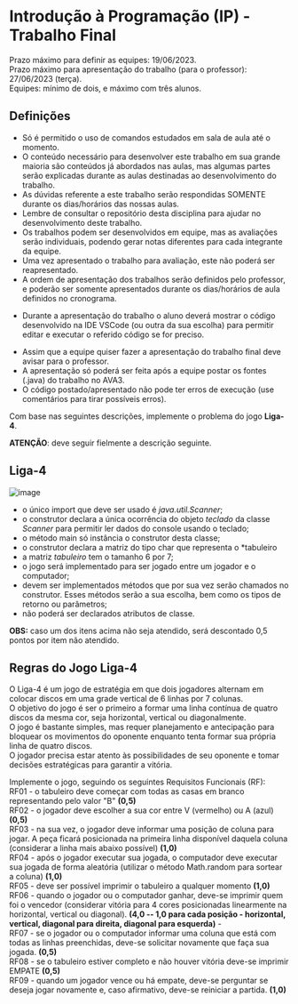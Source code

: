 # Introdução à Programação (IP) - Trabalho Final

Prazo máximo para definir as equipes: 19/06/2023.  
Prazo máximo para apresentação do trabalho (para o professor): 27/06/2023 (terça).  
Equipes: mínimo de dois, e máximo com três alunos.  

## Definições

- Só é permitido o uso de comandos estudados em sala de aula até o momento.  
- O conteúdo necessário para desenvolver este trabalho em sua grande maioria são conteúdos já abordados nas aulas, mas algumas partes serão explicadas durante as aulas destinadas ao desenvolvimento do trabalho.  
- As dúvidas referente a este trabalho serão respondidas SOMENTE durante os dias/horários das nossas aulas.  
- Lembre de consultar o repositório desta disciplina para ajudar no desenvolvimento deste trabalho.  
- Os trabalhos podem ser desenvolvidos em equipe, mas as avaliações serão individuais, podendo gerar notas diferentes para cada integrante da equipe.  
- Uma vez apresentado o trabalho para avaliação, este não poderá ser reapresentado.  
- A ordem de apresentação dos trabalhos serão definidos pelo professor, e poderão ser somente apresentados durante os dias/horários de aula definidos no cronograma.  
<!-- - O professor criar uma chamada com TODOS os integrantes da equipe, e num primeiro momento vai conversar individualmente com cada integrante da equipe, e no final com todos integrantes juntos.   -->
<!-- - O professor vai conversar individualmente com cada integrante da equipe, e no final com todos integrantes juntos.  
<!-- - Durante a chamada o aluno precisará compartilhar sua tela e, eventualmente, abrir sua câmera para conversar com o professor. No caso do compartilhamento de tela, o aluno deverá mostrar o código desenvolvido na IDE VSCode (ou outra da sua escolha) para permitir editar e executar o referido código se for preciso.   --> 
- Durante a apresentação do trabalho o aluno deverá mostrar o código desenvolvido na IDE VSCode (ou outra da sua escolha) para permitir editar e executar o referido código se for preciso.  
<!-- - Assim que quiserem fazer a apresentação do trabalho final avisem para o professor usando o seu canal individual no MS-Teams.   -->
- Assim que a equipe quiser fazer a apresentação do trabalho final deve avisar para o professor.  
- A apresentação só poderá ser feita após a equipe postar os fontes (.java) do trabalho no AVA3.  
- O código postado/apresentado não pode ter erros de execução (use comentários para tirar possíveis erros).  

Com base nas seguintes descrições, implemente o problema do jogo **Liga-4**.  

**ATENÇÃO**: deve seguir fielmente a descrição seguinte. 

## Liga-4

![image](https://github.com/dalton-reis/disciplinaIpPrivado/assets/22553125/c7e93d1d-a3ec-4517-9a88-4211bfcfcd0b)

- o único import que deve ser usado é *java.util.Scanner*;  
- o construtor declara a única ocorrência do objeto *teclado* da classe *Scanner* para permitir ler dados do console usando o teclado;
- o método main só instância o construtor desta classe;  
- o construtor declara a matriz do tipo char que representa o *tabuleiro  
- a matriz *tabuleiro* tem o tamanho 6 por 7;
- o jogo será implementado para ser jogado entre um jogador e o computador;
- devem ser implementados métodos que por sua vez serão chamados no construtor. Esses métodos serão a sua escolha, bem como os tipos de retorno ou parâmetros;
- não poderá ser declarados atributos de classe.

**OBS:** caso um dos itens acima não seja atendido, será descontado 0,5 pontos por item não atendido. <br />

## Regras do Jogo Liga-4
O Liga-4 é um jogo de estratégia em que dois jogadores alternam em colocar discos em uma grade vertical de 6 linhas por 7 colunas. <br />
O objetivo do jogo é ser o primeiro a formar uma linha contínua de quatro discos da mesma cor, seja horizontal, vertical ou diagonalmente.  <br />
O jogo é bastante simples, mas requer planejamento e antecipação para bloquear os movimentos do oponente enquanto tenta formar sua própria linha de quatro discos.  <br />
O jogador precisa estar atento às possibilidades de seu oponente e tomar decisões estratégicas para garantir a vitória.  <br />

Implemente o jogo, seguindo os seguintes Requisitos Funcionais (RF):  
RF01 - o tabuleiro deve começar com todas as casas em branco representando pelo valor "B" **(0,5)** <br />
RF02 - o jogador deve escolher a sua cor entre V (vermelho) ou A (azul)  **(0,5)** <br />
RF03 - na sua vez, o jogador deve informar uma posição de coluna para jogar. A peça ficará posicionada na primeira linha disponível daquela coluna (considerar a linha mais abaixo possível) **(1,0)** <br />
RF04 - após o jogador executar sua jogada, o computador deve executar sua jogada de forma aleatória (utilizar o método Math.random para sortear a coluna) **(1,0)** <br />
RF05 - deve ser possível imprimir o tabuleiro a qualquer momento **(1,0)** <br />
RF06 - quando o jogador ou o computador ganhar, deve-se imprimir quem foi o vencedor (considerar vitória para 4 cores posicionadas linearmente na horizontal, vertical ou diagonal). **(4,0 -- 1,0 para cada posição - horizontal, vertical, diagonal para direita, diagonal para esquerda)** -  <br /> 
RF07 - se o jogador ou o computador informar uma coluna que está com todas as linhas preenchidas, deve-se solicitar novamente que faça sua jogada. **(0,5)** <br />
RF08 - se o tabuleiro estiver completo e não houver vitória deve-se imprimir EMPATE **(0,5)** <br />
RF09 - quando um jogador vence ou há empate, deve-se perguntar se deseja jogar novamente e, caso afirmativo, deve-se reiniciar a partida. **(1,0)** <br />




